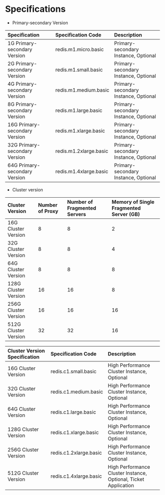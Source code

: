 # Specifications

- Primary-secondary Version

Specification|Specification Code|Description
:---|:--|:---
1G Primary-secondary Version|redis.m1.micro.basic|Primary-secondary Instance, Optional
2G Primary-secondary Version|redis.m1.small.basic	|Primary-secondary Instance, Optional
4G Primary-secondary Version|redis.m1.medium.basic|	Primary-secondary Instance, Optional
8G Primary-secondary Version|redis.m1.large.basic |	Primary-secondary Instance, Optional
16G Primary-secondary Version|redis.m1.xlarge.basic|	Primary-secondary Instance, Optional
32G Primary-secondary Version|redis.m1.2xlarge.basic|	Primary-secondary Instance, Optional
64G Primary-secondary Version|redis.m1.4xlarge.basic	|Primary-secondary Instance, Optional

- Cluster version

Cluster Version|Number of Proxy|Number of Fragmented Servers|Memory of Single Fragmented Server (GB)
:---|:--|:--|:---
16G Cluster Version|8|8|2
32G Cluster Version|8|8|4
64G Cluster Version|8|8|8
128G Cluster Version|16|16|8
256G Cluster Version|16|16|16
512G Cluster Version|32|32|16


Cluster Version Specification|Specification Code|Description
:---|:--|:---
16G Cluster Version|redis.c1.small.basic|High Performance Cluster Instance, Optional
32G Cluster Version|redis.c1.medium.basic|High Performance Cluster Instance, Optional
64G Cluster Version|redis.c1.large.basic|High Performance Cluster Instance, Optional
128G Cluster Version|redis.c1.xlarge.basic|High Performance Cluster Instance, Optional
256G Cluster Version|redis.c1.2xlarge.basic|High Performance Cluster Instance, Optional
512G Cluster Version|redis.c1.4xlarge.basic|High Performance Cluster Instance, Optional, Ticket Application
